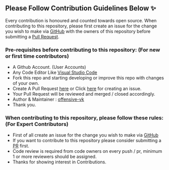 ## Please Follow Contribution Guidelines Below ✨

Every contribution is honoured and counted towards open source.
When contributing to this repository, please first create an issue for the change you wish to make via [GitHub](https://github.com/offensive-vk/offensive-vk.github.io/issues) with the owners of this repository before submitting a [Pull Request](https://github.com/offensive-vk/offensive-vk.github.io/pulls).

### Pre-requisites before contributing to this repository: (For new or first time contributors)

- A Github Account. (User Accounts)
- Any Code Editor Like [Visual Studio Code](https://code.visualstudio.com/download)
- Fork this repo and starting developing or improve this repo with changes of your own.
- Create A Pull Request [here](https://github.com/offensive-vk.github.io/pulls) or Click [here](https://github.com/offensive-vk/offensive-vk.github.io/issues) for creating an issue.
- Your Pull Request will be reviewed and merged / closed accordingly.
- Author & Maintainer : [offensive-vk](https://github.com/offensive-vk/)
- Thank you.

### When contributing to this repository, please follow these rules: (For Expert Contributors)

- First of all create an issue for the change you wish to make via [GitHub](https://github.com/offensive-vk/offensive-vk.github.io/issues)
- If you want to contribute to this repository please consider submitting a [PR](https://github.com/offensive-vk/offensive-vk.github.io/pulls) first.
- Code review is required from code owners on every push / pr, minimum 1 or more reviewers should be assigned.
- Thanks for showing interest in Contributions.
